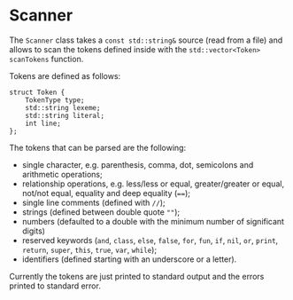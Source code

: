 # Scanner

The `Scanner` class takes a `const std::string&` source (read from a file) and allows to scan the tokens defined inside with the `std::vector<Token> scanTokens` function.

Tokens are defined as follows:

```
struct Token {
    TokenType type;
    std::string lexeme;
    std::string literal;
    int line;
};
```

The tokens that can be parsed are the following:

- single character, e.g. parenthesis, comma, dot, semicolons and arithmetic operations;
- relationship operations, e.g. less/less or equal, greater/greater or equal, not/not equal, equality and deep equality (`==`);
- single line comments (defined with `//`);
- strings (defined between double quote `""`);
- numbers (defaulted to a double with the minimum number of significant digits)
- reserved keywords (`and`, `class`, `else`, `false`, `for`, `fun`, `if`, `nil`, `or`, `print`, `return`, `super`, `this`, `true`, `var`, `while`);
- identifiers (defined starting with an underscore or a letter).

Currently the tokens are just printed to standard output and the errors printed to standard error.
